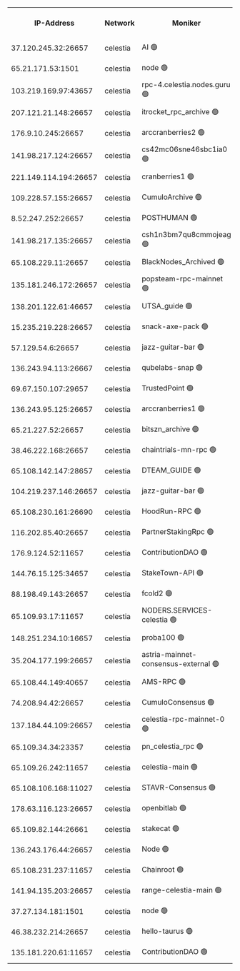 


<table><tr><th>IP-Address</th><th>Network</th><th>Moniker</th><th>Latest Block Height</th><th>Earliest Block Height</th><th>Catching Up</th><th>Tx Index</th><th>Voting Power</th><th>Version</th><th>Scan Time</th></tr><tr><td>37.120.245.32:26657</td><td>celestia</td><td>AI 🟢</td><td>3875639</td><td>1</td><td>False</td><td>off</td><td>0</td><td>3.1.1</td><td>2025-02-05T02:20:44.001335651UTC</td></tr><tr><td>65.21.171.53:1501</td><td>celestia</td><td>node 🟢</td><td>3875639</td><td>1</td><td>False</td><td>on</td><td>0</td><td>3.2.0</td><td>2025-02-05T02:20:44.694213799UTC</td></tr><tr><td>103.219.169.97:43657</td><td>celestia</td><td>rpc-4.celestia.nodes.guru 🟢</td><td>3875642</td><td>1</td><td>False</td><td>on</td><td>0</td><td>3.2.0</td><td>2025-02-05T02:21:02.616707122UTC</td></tr><tr><td>207.121.21.148:26657</td><td>celestia</td><td>itrocket_rpc_archive 🟢</td><td>3875644</td><td>1</td><td>False</td><td>on</td><td>0</td><td>3.2.0</td><td>2025-02-05T02:21:14.086962231UTC</td></tr><tr><td>176.9.10.245:26657</td><td>celestia</td><td>arccranberries2 🟢</td><td>3875651</td><td>1</td><td>False</td><td>on</td><td>0</td><td>3.2.0</td><td>2025-02-05T02:21:50.289597226UTC</td></tr><tr><td>141.98.217.124:26657</td><td>celestia</td><td>cs42mc06sne46sbc1ia0 🟢</td><td>3875651</td><td>1</td><td>False</td><td>on</td><td>0</td><td>3.2.0</td><td>2025-02-05T02:21:53.158362645UTC</td></tr><tr><td>221.149.114.194:26657</td><td>celestia</td><td>cranberries1 🟢</td><td>3875654</td><td>1</td><td>False</td><td>on</td><td>0</td><td>3.2.0</td><td>2025-02-05T02:22:11.324694056UTC</td></tr><tr><td>109.228.57.155:26657</td><td>celestia</td><td>CumuloArchive 🟢</td><td>3875661</td><td>1</td><td>False</td><td>on</td><td>0</td><td>3.2.0</td><td>2025-02-05T02:22:48.350371025UTC</td></tr><tr><td>8.52.247.252:26657</td><td>celestia</td><td>POSTHUMAN 🟢</td><td>3875662</td><td>1</td><td>False</td><td>on</td><td>0</td><td>3.2.0</td><td>2025-02-05T02:22:53.612241437UTC</td></tr><tr><td>141.98.217.135:26657</td><td>celestia</td><td>csh1n3bm7qu8cmmojeag 🟢</td><td>3875662</td><td>1</td><td>False</td><td>on</td><td>0</td><td>3.2.0</td><td>2025-02-05T02:22:54.057621662UTC</td></tr><tr><td>65.108.229.11:26657</td><td>celestia</td><td>BlackNodes_Archived 🟢</td><td>3875663</td><td>1</td><td>False</td><td>on</td><td>0</td><td>3.1.1</td><td>2025-02-05T02:22:58.984949782UTC</td></tr><tr><td>135.181.246.172:26657</td><td>celestia</td><td>popsteam-rpc-mainnet 🟢</td><td>3875670</td><td>1</td><td>False</td><td>on</td><td>0</td><td>3.2.0</td><td>2025-02-05T02:23:36.718715821UTC</td></tr><tr><td>138.201.122.61:46657</td><td>celestia</td><td>UTSA_guide 🟢</td><td>3875677</td><td>1</td><td>False</td><td>on</td><td>0</td><td>3.2.0</td><td>2025-02-05T02:24:20.718759314UTC</td></tr><tr><td>15.235.219.228:26657</td><td>celestia</td><td>snack-axe-pack 🟢</td><td>3875677</td><td>1</td><td>False</td><td>off</td><td>0</td><td>3.1.1</td><td>2025-02-05T02:24:21.772644382UTC</td></tr><tr><td>57.129.54.6:26657</td><td>celestia</td><td>jazz-guitar-bar 🟢</td><td>3875679</td><td>1</td><td>False</td><td>off</td><td>0</td><td>3.1.1</td><td>2025-02-05T02:24:28.204230683UTC</td></tr><tr><td>136.243.94.113:26667</td><td>celestia</td><td>qubelabs-snap 🟢</td><td>3875682</td><td>1</td><td>False</td><td>on</td><td>0</td><td>3.2.0</td><td>2025-02-05T02:24:53.571574209UTC</td></tr><tr><td>69.67.150.107:29657</td><td>celestia</td><td>TrustedPoint 🟢</td><td>3875684</td><td>1</td><td>False</td><td>on</td><td>0</td><td>3.2.0</td><td>2025-02-05T02:25:08.590723618UTC</td></tr><tr><td>136.243.95.125:26657</td><td>celestia</td><td>arccranberries1 🟢</td><td>3875691</td><td>1</td><td>False</td><td>on</td><td>0</td><td>3.2.0</td><td>2025-02-05T02:25:46.005824618UTC</td></tr><tr><td>65.21.227.52:26657</td><td>celestia</td><td>bitszn_archive 🟢</td><td>3875692</td><td>1</td><td>False</td><td>on</td><td>0</td><td>3.0.2</td><td>2025-02-05T02:25:50.765326816UTC</td></tr><tr><td>38.46.222.168:26657</td><td>celestia</td><td>chaintrials-mn-rpc 🟢</td><td>3875692</td><td>1</td><td>False</td><td>on</td><td>0</td><td>3.2.0</td><td>2025-02-05T02:25:53.598269140UTC</td></tr><tr><td>65.108.142.147:28657</td><td>celestia</td><td>DTEAM_GUIDE 🟢</td><td>3875699</td><td>1</td><td>False</td><td>on</td><td>0</td><td>3.2.0</td><td>2025-02-05T02:26:31.236279392UTC</td></tr><tr><td>104.219.237.146:26657</td><td>celestia</td><td>jazz-guitar-bar 🟢</td><td>3875701</td><td>1</td><td>False</td><td>off</td><td>0</td><td>3.1.1</td><td>2025-02-05T02:26:40.488393666UTC</td></tr><tr><td>65.108.230.161:26690</td><td>celestia</td><td>HoodRun-RPC 🟢</td><td>2371494</td><td>1537165</td><td>False</td><td>off</td><td>0</td><td>1.9.0</td><td>2025-02-05T02:26:37.732333391UTC</td></tr><tr><td>116.202.85.40:26657</td><td>celestia</td><td>PartnerStakingRpc 🟢</td><td>2371494</td><td>1588231</td><td>False</td><td>on</td><td>0</td><td>1.9.0</td><td>2025-02-05T02:20:57.222051898UTC</td></tr><tr><td>176.9.124.52:11657</td><td>celestia</td><td>ContributionDAO 🟢</td><td>3875691</td><td>2419178</td><td>False</td><td>on</td><td>0</td><td>3.1.1</td><td>2025-02-05T02:25:48.310399439UTC</td></tr><tr><td>144.76.15.125:34657</td><td>celestia</td><td>StakeTown-API 🟢</td><td>3875646</td><td>2634001</td><td>False</td><td>on</td><td>0</td><td>3.2.0</td><td>2025-02-05T02:21:20.567833065UTC</td></tr><tr><td>88.198.49.143:26657</td><td>celestia</td><td>fcold2 🟢</td><td>3875672</td><td>3174774</td><td>False</td><td>on</td><td>0</td><td>3.2.0</td><td>2025-02-05T02:23:51.866275836UTC</td></tr><tr><td>65.109.93.17:11657</td><td>celestia</td><td>NODERS.SERVICES-celestia 🟢</td><td>3875674</td><td>3188251</td><td>False</td><td>on</td><td>0</td><td>3.2.0</td><td>2025-02-05T02:24:02.033152130UTC</td></tr><tr><td>148.251.234.10:16657</td><td>celestia</td><td>proba100 🟢</td><td>3368357</td><td>3197687</td><td>False</td><td>off</td><td>0</td><td>3.2.0</td><td>2025-02-05T02:22:48.647755830UTC</td></tr><tr><td>35.204.177.199:26657</td><td>celestia</td><td>astria-mainnet-consensus-external 🟢</td><td>3875652</td><td>3408001</td><td>False</td><td>off</td><td>0</td><td>3.2.0</td><td>2025-02-05T02:21:59.582885829UTC</td></tr><tr><td>65.108.44.149:40657</td><td>celestia</td><td>AMS-RPC 🟢</td><td>3875671</td><td>3435274</td><td>False</td><td>on</td><td>0</td><td>3.2.0</td><td>2025-02-05T02:23:45.256917059UTC</td></tr><tr><td>74.208.94.42:26657</td><td>celestia</td><td>CumuloConsensus 🟢</td><td>3875655</td><td>3646001</td><td>False</td><td>on</td><td>0</td><td>3.2.0</td><td>2025-02-05T02:22:14.504563881UTC</td></tr><tr><td>137.184.44.109:26657</td><td>celestia</td><td>celestia-rpc-mainnet-0 🟢</td><td>3875674</td><td>3686270</td><td>False</td><td>on</td><td>0</td><td>3.2.0</td><td>2025-02-05T02:24:01.626285979UTC</td></tr><tr><td>65.109.34.34:23357</td><td>celestia</td><td>pn_celestia_rpc 🟢</td><td>3875670</td><td>3754709</td><td>False</td><td>on</td><td>0</td><td>3.2.0</td><td>2025-02-05T02:23:36.287111925UTC</td></tr><tr><td>65.109.26.242:11657</td><td>celestia</td><td>celestia-main 🟢</td><td>3875679</td><td>3825385</td><td>False</td><td>on</td><td>0</td><td>3.2.0</td><td>2025-02-05T02:24:36.930152291UTC</td></tr><tr><td>65.108.106.168:11027</td><td>celestia</td><td>STAVR-Consensus 🟢</td><td>3875655</td><td>3831001</td><td>False</td><td>on</td><td>0</td><td>3.2.0</td><td>2025-02-05T02:22:13.741954446UTC</td></tr><tr><td>178.63.116.123:26657</td><td>celestia</td><td>openbitlab 🟢</td><td>3875643</td><td>3848086</td><td>False</td><td>on</td><td>0</td><td>3.1.1</td><td>2025-02-05T02:21:07.088925286UTC</td></tr><tr><td>65.109.82.144:26661</td><td>celestia</td><td>stakecat 🟢</td><td>3875674</td><td>3849001</td><td>False</td><td>on</td><td>0</td><td>3.0.2</td><td>2025-02-05T02:24:00.588294162UTC</td></tr><tr><td>136.243.176.44:26657</td><td>celestia</td><td>Node 🟢</td><td>3875656</td><td>3865001</td><td>False</td><td>off</td><td>0</td><td>3.2.0</td><td>2025-02-05T02:22:23.032514749UTC</td></tr><tr><td>65.108.231.237:11657</td><td>celestia</td><td>Chainroot 🟢</td><td>3875651</td><td>3865643</td><td>False</td><td>on</td><td>0</td><td>3.2.0</td><td>2025-02-05T02:21:50.729911798UTC</td></tr><tr><td>141.94.135.203:26657</td><td>celestia</td><td>range-celestia-main 🟢</td><td>3875642</td><td>3867067</td><td>False</td><td>off</td><td>0</td><td>3.2.0</td><td>2025-02-05T02:21:01.658826667UTC</td></tr><tr><td>37.27.134.181:1501</td><td>celestia</td><td>node 🟢</td><td>3875658</td><td>3868837</td><td>False</td><td>off</td><td>0</td><td>3.0.2</td><td>2025-02-05T02:22:31.715086790UTC</td></tr><tr><td>46.38.232.214:26657</td><td>celestia</td><td>hello-taurus 🟢</td><td>3875637</td><td>3873528</td><td>False</td><td>off</td><td>0</td><td>3.2.0</td><td>2025-02-05T02:20:44.301896920UTC</td></tr><tr><td>135.181.220.61:11657</td><td>celestia</td><td>ContributionDAO 🟢</td><td>3875662</td><td>3875411</td><td>False</td><td>off</td><td>0</td><td>3.1.1</td><td>2025-02-05T02:22:56.482777341UTC</td></tr></table>